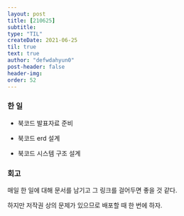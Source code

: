 ```yaml
---
layout: post
title: [210625] 
subtitle:
type: "TIL"
createDate: 2021-06-25
til: true
text: true
author: "defwdahyun0"
post-header: false
header-img: 
order: 52
---
```

### **한 일**

- 북코드 발표자료 준비

- 북코드 erd 설계

- 북코드 시스템 구조 설계

### **회고**

매일 한 일에 대해 문서를 남기고 그 링크를 걸어두면 좋을 것 같다.

하지만 저작권 상의 문제가 있으므로 배포할 때 한 번에 하자.